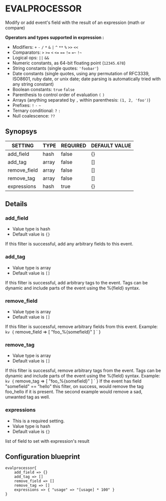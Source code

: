 # EVALPROCESSOR
Modify or add event's field with the result of an expression (math or compare)

**Operators and types supported in expression :**

* Modifiers: `+` `-` `/` `*` `&` `|` `^` `**` `%` `>>` `<<`
* Comparators: `>` `>=` `<` `<=` `==` `!=` `=~` `!~`
* Logical ops: `||` `&&`
* Numeric constants, as 64-bit floating point (`12345.678`)
* String constants (single quotes: `'foobar'`)
* Date constants (single quotes, using any permutation of RFC3339, ISO8601, ruby date, or unix date; date parsing is automatically tried with any string constant)
* Boolean constants: `true` `false`
* Parenthesis to control order of evaluation `(` `)`
* Arrays (anything separated by `,` within parenthesis: `(1, 2, 'foo')`)
* Prefixes: `!` `-` `~`
* Ternary conditional: `?` `:`
* Null coalescence: `??`

## Synopsys


|   SETTING    | TYPE  | REQUIRED | DEFAULT VALUE |
|--------------|-------|----------|---------------|
| add_field    | hash  | false    | {}            |
| add_tag      | array | false    | []            |
| remove_field | array | false    | []            |
| remove_tag   | array | false    | []            |
| expressions  | hash  | true     | {}            |


## Details

### add_field
* Value type is hash
* Default value is `{}`

If this filter is successful, add any arbitrary fields to this event.

### add_tag
* Value type is array
* Default value is `[]`

If this filter is successful, add arbitrary tags to the event. Tags can be dynamic
and include parts of the event using the %{field} syntax.

### remove_field
* Value type is array
* Default value is `[]`

If this filter is successful, remove arbitrary fields from this event. Example:
` kv {
`   remove_field => [ "foo_%{somefield}" ]
` }

### remove_tag
* Value type is array
* Default value is `[]`

If this filter is successful, remove arbitrary tags from the event. Tags can be dynamic and include parts of the event using the %{field} syntax.
Example:
` kv {
`   remove_tag => [ "foo_%{somefield}" ]
` }
If the event has field "somefield" == "hello" this filter, on success, would remove the tag foo_hello if it is present. The second example would remove a sad, unwanted tag as well.

### expressions
* This is a required setting.
* Value type is hash
* Default value is `{}`

list of field to set with expression's result



## Configuration blueprint

```
evalprocessor{
	add_field => {}
	add_tag => []
	remove_field => []
	remove_tag => []
	expressions => { "usage" => "[usage] * 100" }
}
```
